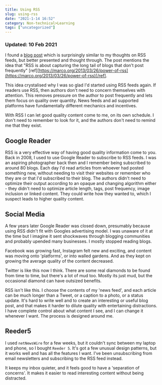 ```yaml
---
title: Using RSS
slug: using-rss
date: "2021-1-14 16:52"
category: Non-technical>Learning
tags: ["uncategorized"]
---
```


### Updated: 10 Feb 2021

I found a [blog post](https://brandur.org/fragments/rss-abandon) which is
surprisingly similar to my thoughts on RSS feeds, but better presented and
thought through. The post mentions the idea that "RSS is about capturing the
long tail of blogs that don't post frequently"
[ref][https://marco.org/2013/03/26/power-of-rss](https://marco.org/2013/03/26/power-of-rss)[/ref].

This idea crystalised why I was so glad I'd started using RSS feeds
again. If readers use RSS, then authors don't need to concern themselves with
attention. This removes pressure on the author to post
frequently and lets them focus on quality over quantity. News feeds and ad
supported platforms have fundamentally different mechanics and incentives.

With RSS I can let good quality content come to me, on its own schedule. I
don't need to remember to look for it, and the authors don't need to remind me
that they exist.

## Google Reader

RSS is a very effective way of having good quality information
come to you. Back in 2008, I used to use Google Reader to subscribe to RSS
feeds. I was an aspiring photographer back then and I remember being subscribed
to around 80 blogs. Each day I'd read articles from whoever had posted
something new, without needing to visit their websites or remember who they are
or that I'd subscribed to their blog. The authors didn't need to optimize their
output according to an opaque and changing algorithm either - they didn't need
to optimize article length, tags, post frequency, image inclusion or linked
content. They could write how they wanted to, which I suspect leads to higher
quality content.

## Social Media

A few years later Google Reader was closed down, presumably because using RSS
didn't fit with Googles advertising model. I was unaware of it at the time but
I imagine it sent shockwaves through blogging communities and probably upended
many businesses. I mostly stopped reading blogs.

Facebook was growing fast, Instagram felt new and exciting, and content was
moving onto 'platforms', or into walled gardens. And as they kept on growing
the average quality of the content decreased.

Twitter is like this now I think. There are some real diamonds to be found from
time to time, but there's a lot of mud too. Mostly its just mud, but the
occasional diamond can have outsized benefits.

RSS isn't like this. I choose the contents of my 'news feed', and
each article can be much longer than a Tweet, or a caption to a photo, or a
status update. It's hard to write well and to create an interesting or useful blog
post, and that makes it harder to dilute quality with entertaining
distractions. I have complete control about what content I see, and I can
change it whenever I want. The process is designed around me.

## Reeder5

I used `netNewsWire` for a few weeks, but it couldn't sync between my laptop
and phone, so I bought `Reeder 5`. It's got a few unusual design patterns, but
it works well and has all the features I want. I've been unsubscribing from
email newsletters and subscribing to the RSS feed instead.

It keeps my inbox quieter, and it feels good to have a 'separation of
concerns'. It makes it easier to read interesting content without being
distracted.
